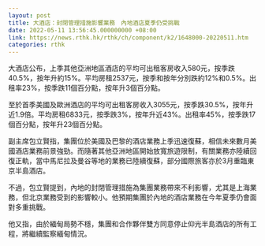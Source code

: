 ```yaml
---
layout: post
title: 大酒店：封閉管理措施影響業務　內地酒店夏季仍受挑戰
date: 2022-05-11 13:56:45.000000000 +08:00
link: https://news.rthk.hk/rthk/ch/component/k2/1648000-20220511.htm
categories: rthk
---
```


大酒店公布，上季其他亞洲地區酒店的平均可出租客房收入580元，按季跌40.5%，按年升約15%。平均房租2537元，按季和按年分別跌約12%和0.5%。出租率23%，按季跌11個百分點，按年升3個百分點。

至於首季美國及歐洲酒店的平均可出租客房收入3055元，按季跌30.5%，按年升近1.9倍。平均房租6833元，按季跌3%，按年升近43%。出租率45%，按季跌17個百分點，按年升23個百分點。

副主席包立賢指，集團位於美國及巴黎的酒店業務上季迅速復蘇，相信未來數月美國酒店業務前景強勁。而隨著其他亞洲地區開始放寬旅遊限制，有關業務亦陸續回復正軌，當中馬尼拉及曼谷等地的業務已陸續復蘇，部分國際旅客亦於3月重臨東京半島酒店。

不過，包立賢提到，內地的封閉管理措施為集團業務帶來不利影響，尤其是上海業務，但北京業務受到的影響較小。他預期集團於內地的酒店業務在今年夏季仍會面對多重挑戰。

他又指，由於緬甸局勢不穩，集團和合作夥伴雙方同意停止仰光半島酒店的所有工程，將繼續監察緬甸情況。
